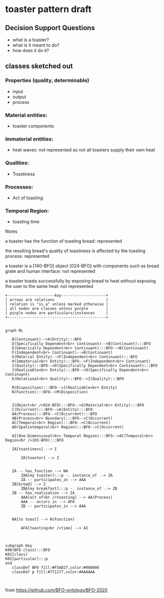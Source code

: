 # toaster pattern draft
## Decision Support Questions
- what is a toaster?
- what is it meant to do?
- how does it do it?

## classes sketched out
### Properties (quality, determinable)
 - input
 - output
 - process

### Material entities:
 - toaster components

### Immaterial entities:
 - heat waves: not represented as not all toasters supply their own heat

### Qualities:
 - Toastiness 
  
### Processes:
 - Act of toasting
  
### Temporal Region:
 - toasting time



Notes


a toaster has the function of toasting bread: represented

the resulting bread's quality of toastiness is affected by the toasting process: represented

a toaster is a [140-BFO] object [024-BFO] with components such as bread grate and human interface: not represented

a toaster toasts successfully by exposing bread to heat without exposing the user to the same heat: not represented

  
```
+---------------------key--------------------+
| arrows are relations                       |
| relation is "is_a" unless marked otherwise |
| all nodes are classes unless purple        |
| purple nodes are particulars/instances     |
+--------------------------------------------+
```
 ```mermaid

graph RL

	B(Continuant)-->A(Entity):::BFO
	D(Specifically Dependent<br> Continuant)-->B(Continuant):::BFO
	E(Generically Dependent<br> Continuant):::BFO-->B(Continuant)
	F(Independent<br> Continuant)-->B(Continuant)
	G(Material Entity)-->F(Independent<br> Continuant):::BFO
	H(Immaterial<br> Entity):::BFO-->F(Independent<br> Continuant)
	I(Quality):::BFO-->D(Specifically Dependent<br> Continuant):::BFO
	J(Realizable<br> Entity):::BFO-->D(Specifically Dependent<br> Continuant)
	K(Relational<br> Quality):::BFO-->I(Quality):::BFO

	M(Disposition):::BFO-->J(Realizable<br> Entity)
	N(Function):::BFO-->M(Disposition)


	Z(Object<br />024-BFO):::BFO-->G(Material<br> Entity):::BFO
	C(Occurrent):::BFO-->A(Entity):::BFO
	AA(Process):::BFO-->C(Occurrent):::BFO
	AB(Process<br> Boundary):::BFO-->C(Occurrent)
	AC(Temporal<br> Region):::BFO-->C(Occurrent)
	AD(Spatiotemporal<br> Region):::BFO-->C(Occurrent)
	
	AI(One-Dimensional<br> Temporal Region):::BFO-->AC(Temporal<br> Region<br />103-BFO):::BFO
	
	IA[toastiness] --> I
		
    	ZA[toaster] --> Z
	
	
	ZA -- has_function --> NA
		ZAA[my toaster]:::p -. instance_of .-> ZA
		ZA -- participates_in --> AAA
	ZB[bread] --> Z
		ZBA[my breakfast]:::p -. instance_of .-> ZB
	ZB -- has_realization --> IA
		AAA[act of<br />toasting] --> AA(Process)
		AAA -- occurs in --> AFA
		ZB -- participates_in --> AAA
		
	
	NA[to toast] --> N(Function)
	
		AFA[toasting<br />time] --> AI



subgraph Key
K00(BFO class):::BFO
K01[class]
K02[particular]:::p
end
    classDef BFO fill:#F5AD27,color:#060606
    classDef p fill:#771177,color:#AAAAAA

	
```
from https://github.com/BFO-ontology/BFO-2020
